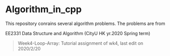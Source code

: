 # Algorithm_in_cpp

This repository conrains several algorithm problems.
The problems are from 

EE2331 Data Structure and Algorithm (CityU HK yr.2020 Spring term)
>Week4-Loop-Array: Tutorial assignment of wk4, last edit on 2020/2/20 

